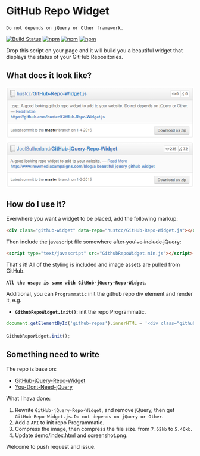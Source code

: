 # GitHub Repo Widget

`Do not depends on jQuery or Other framework.`

[![Build Status](https://travis-ci.org/hustcc/GitHub-Repo-Widget.js.svg?branch=master)](https://travis-ci.org/hustcc/GitHub-Repo-Widget.js) [![npm](https://img.shields.io/npm/v/github-repo-widget.js.svg?style=flat-square)](https://www.npmjs.com/package/github-repo-widget.js) [![npm](https://img.shields.io/npm/dt/github-repo-widget.js.svg?style=flat-square)](https://www.npmjs.com/package/github-repo-widget.js) [![npm](https://img.shields.io/npm/l/github-repo-widget.js.svg?style=flat-square)](https://www.npmjs.com/package/github-repo-widget.js)

Drop this script on your page and it will build you a beautiful widget that displays the status of your GitHub Repositories.

## What does it look like?

![Widget Image](demo/screenshot.png)

## How do I use it?

Everwhere you want a widget to be placed, add the following markup:

```html
<div class="github-widget" data-repo="hustcc/GitHub-Repo-Widget.js"></div>
```

Then include the javascript file somewhere ~~after you've include jQuery~~:

```html
<script type="text/javascript" src="GithubRepoWidget.min.js"></script>
```

That's it! All of the styling is included and image assets are pulled from GitHub.

**`All the usage is same with GitHub-jQuery-Repo-Widget`**.

Additional, you can `Programmatic` init the github repo div element and render it, e.g.

 - **`GithubRepoWidget.init()`**: init the repo Programmatic.

```javascript
document.getElementById('github-repos').innerHTML = '<div class="github-widget" data-repo="hustcc/GitHub-Repo-Widget.js"></div>';

GithubRepoWidget.init();
```

## Something need to write

The repo is base on:

 - [GitHub-jQuery-Repo-Widget](https://github.com/JoelSutherland/GitHub-jQuery-Repo-Widget)
 - [You-Dont-Need-jQuery](https://github.com/oneuijs/You-Dont-Need-jQuery)

What I hava done:

1. Rewrite `GitHub-jQuery-Repo-Widget`, and remove jQuery, then get `GitHub-Repo-Widget.js`. `Do not depends on jQuery or Other`.
2. Add a `API` to init repo Programmatic.
2. Compress the image, then compress the file size. from `7.62kb` to `5.46kb`.
3. Update demo/index.html and screenshot.png.

Welcome to push request and issue.